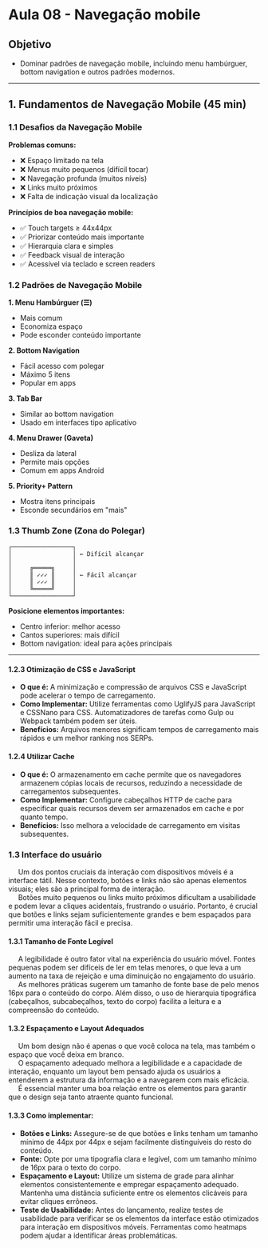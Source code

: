 # Aula 08 - Navegação mobile

## Objetivo
- Dominar padrões de navegação mobile, incluindo menu hambúrguer, bottom navigation e outros padrões modernos.

---

## 1. Fundamentos de Navegação Mobile (45 min)

### 1.1 Desafios da Navegação Mobile

**Problemas comuns:**
- ❌ Espaço limitado na tela
- ❌ Menus muito pequenos (difícil tocar)
- ❌ Navegação profunda (muitos níveis)
- ❌ Links muito próximos
- ❌ Falta de indicação visual da localização

**Princípios de boa navegação mobile:**
- ✅ Touch targets ≥ 44x44px
- ✅ Priorizar conteúdo mais importante
- ✅ Hierarquia clara e simples
- ✅ Feedback visual de interação
- ✅ Acessível via teclado e screen readers

### 1.2 Padrões de Navegação Mobile

**1. Menu Hambúrguer (☰)**
- Mais comum
- Economiza espaço
- Pode esconder conteúdo importante

**2. Bottom Navigation**
- Fácil acesso com polegar
- Máximo 5 itens
- Popular em apps

**3. Tab Bar**
- Similar ao bottom navigation
- Usado em interfaces tipo aplicativo

**4. Menu Drawer (Gaveta)**
- Desliza da lateral
- Permite mais opções
- Comum em apps Android

**5. Priority+ Pattern**
- Mostra itens principais
- Esconde secundários em "mais"

### 1.3 Thumb Zone (Zona do Polegar)

```
┌─────────────────┐
│                 │ ← Difícil alcançar
│                 │
│     ╔═════╗     │
│     ║ ✓✓✓ ║     │ ← Fácil alcançar
│     ║ ✓✓✓ ║     │
│     ╚═════╝     │
└─────────────────┘
```

**Posicione elementos importantes:**
- Centro inferior: melhor acesso
- Cantos superiores: mais difícil
- Bottom navigation: ideal para ações principais

---

#### 1.2.3 Otimização de CSS e JavaScript
- **O que é:** A minimização e compressão de arquivos CSS e JavaScript pode acelerar o tempo de carregamento.
- **Como Implementar:** Utilize ferramentas como UglifyJS para JavaScript e CSSNano para CSS. Automatizadores de tarefas como Gulp ou Webpack também podem ser úteis.
- **Benefícios:** Arquivos menores significam tempos de carregamento mais rápidos e um melhor ranking nos SERPs.

#### 1.2.4 Utilizar Cache
- **O que é:** O armazenamento em cache permite que os navegadores armazenem cópias locais de recursos, reduzindo a necessidade de carregamentos subsequentes.
- **Como Implementar:** Configure cabeçalhos HTTP de cache para especificar quais recursos devem ser armazenados em cache e por quanto tempo.
- **Benefícios:** Isso melhora a velocidade de carregamento em visitas subsequentes.

### 1.3 Interface do usuário
&nbsp;&nbsp;&nbsp;&nbsp;&nbsp;Um dos pontos cruciais da interação com dispositivos móveis é a interface tátil. Nesse contexto, botões e links não são apenas elementos visuais; eles são a principal forma de interação. \
&nbsp;&nbsp;&nbsp;&nbsp;&nbsp;Botões muito pequenos ou links muito próximos dificultam a usabilidade e podem levar a cliques acidentais, frustrando o usuário. Portanto, é crucial que botões e links sejam suficientemente grandes e bem espaçados para permitir uma interação fácil e precisa.

#### 1.3.1 Tamanho de Fonte Legível
&nbsp;&nbsp;&nbsp;&nbsp;&nbsp;A legibilidade é outro fator vital na experiência do usuário móvel. Fontes pequenas podem ser difíceis de ler em telas menores, o que leva a um aumento na taxa de rejeição e uma diminuição no engajamento do usuário. \
&nbsp;&nbsp;&nbsp;&nbsp;&nbsp;As melhores práticas sugerem um tamanho de fonte base de pelo menos 16px para o conteúdo do corpo. Além disso, o uso de hierarquia tipográfica (cabeçalhos, subcabeçalhos, texto do corpo) facilita a leitura e a compreensão do conteúdo.

#### 1.3.2 Espaçamento e Layout Adequados
&nbsp;&nbsp;&nbsp;&nbsp;&nbsp;Um bom design não é apenas o que você coloca na tela, mas também o espaço que você deixa em branco. \
&nbsp;&nbsp;&nbsp;&nbsp;&nbsp;O espaçamento adequado melhora a legibilidade e a capacidade de interação, enquanto um layout bem pensado ajuda os usuários a entenderem a estrutura da informação e a navegarem com mais eficácia. \
&nbsp;&nbsp;&nbsp;&nbsp;&nbsp;É essencial manter uma boa relação entre os elementos para garantir que o design seja tanto atraente quanto funcional.

#### 1.3.3 Como implementar:
- **Botões e Links:** Assegure-se de que botões e links tenham um tamanho mínimo de 44px por 44px e sejam facilmente distinguíveis do resto do conteúdo.
- **Fonte:** Opte por uma tipografia clara e legível, com um tamanho mínimo de 16px para o texto do corpo.
- **Espaçamento e Layout:** Utilize um sistema de grade para alinhar elementos consistentemente e empregar espaçamento adequado. Mantenha uma distância suficiente entre os elementos clicáveis para evitar cliques errôneos.
- **Teste de Usabilidade:** Antes do lançamento, realize testes de usabilidade para verificar se os elementos da interface estão otimizados para interação em dispositivos móveis. Ferramentas como heatmaps podem ajudar a identificar áreas problemáticas.
